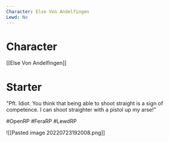 ```yaml
---
Character: Else Von Andelfingen
Lewd: No
---
```

# Character
[[Else Von Andelfingen]]

# Starter
"Pft. Idiot. You think that being able to shoot straight is a sign of competence. I can shoot straighter with a pistol up my arse!"

#OpenRP #FeraRP #LewdRP 

![[Pasted image 20220723192008.png]]